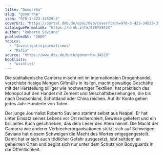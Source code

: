 ```yaml
---
title: "Gomorrha"
slug: "gomorrha"
isbn: "978-3-423-34529-3"
coverUri: "https://portal.dnb.de/opac/mvb/cover?isbn=978-3-423-34529-3"
cataloguePermalink: "https://d-nb.info/98875942X"
author: "Roberto Saviano"
publishedAt: "2009"
topics:
  - "Investigativjournalismus"
  - "Mafia"
source: "https://www.dtv.de/buch/gomorrha-34529"
booklists: 
  - "wishlist"
---
```

Die süditalienische Camorra mischt mit im internationalen Drogenhandel, 
verschiebt riesige Mengen Giftmülls in Italien, macht gewaltige Geschäfte mit 
der Herstellung billiger wie hochwertiger Textilien, hat praktisch das Monopol 
auf den Handel mit Zement und Geschäftsbeziehungen, die bis nach Deutschland, 
Schottland oder China reichen. Auf ihr Konto gehen jedes Jahr Hunderte von 
Toten.

Der junge Journalist Roberto Saviano stammt selbst aus Neapel. Er hat unter 
Einsatz seines Lebens vor Ort recherchiert, Beweise geliefert und ein 
brillantes Buch geschrieben, das dem Leser den Atem nimmt. Die Macht der 
Camorra wie anderer Verbrecherorganisationen stützt sich auf Schweigen. 
Saviano hat diesem Schweigen die Macht des Wortes entgegengestellt. Damit hat 
er sich auch tödlicher Gefahr ausgesetzt, lebt seitdem an geheimen Orten und 
begibt sich nur unter dem Schutz von Bodyguards in die Öffentlichkeit.